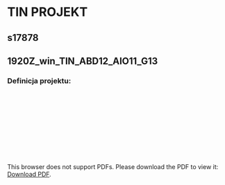 # TIN PROJEKT
## s17878
## 1920Z_win_TIN_ABD12_AIO11_G13

### Definicja projektu:
<object data="https://raw.githubusercontent.com/dawidzio10/TIN/b1f76100bb4d9fc0c174e1a4b9ddd0c2c29ab2fb/tin_zaoczne_g13_s17878_definicja.pdf" type="application/pdf" width="700px" height="700px">
    <embed src="https://raw.githubusercontent.com/dawidzio10/TIN/b1f76100bb4d9fc0c174e1a4b9ddd0c2c29ab2fb/tin_zaoczne_g13_s17878_definicja.pdf">
        <p>This browser does not support PDFs. Please download the PDF to view it: <a href="https://raw.githubusercontent.com/dawidzio10/TIN/b1f76100bb4d9fc0c174e1a4b9ddd0c2c29ab2fb/tin_zaoczne_g13_s17878_definicja.pdf">Download PDF</a>.</p>
    </embed>
</object>
